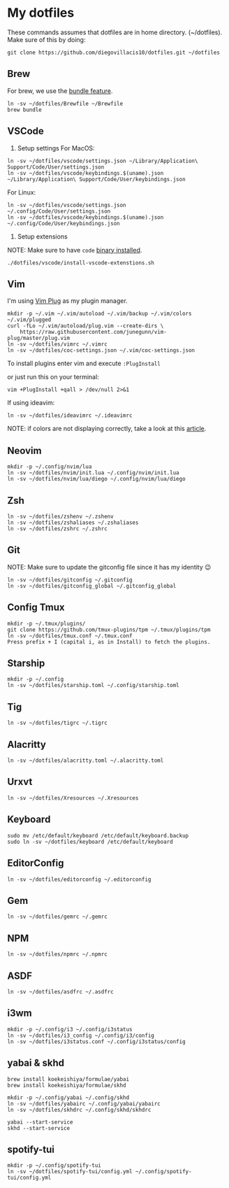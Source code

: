 # My dotfiles

These commands assumes that dotfiles are in home directory. (~/dotfiles).
Make sure of this by doing:

```
git clone https://github.com/diegovillacis10/dotfiles.git ~/dotfiles
```

## Brew

For brew, we use the [bundle feature](https://docs.brew.sh/Manpage#bundle-subcommand).

```shell
ln -sv ~/dotfiles/Brewfile ~/Brewfile
brew bundle
```

## VSCode

1. Setup settings
   For MacOS:

```shell
ln -sv ~/dotfiles/vscode/settings.json ~/Library/Application\ Support/Code/User/settings.json
ln -sv ~/dotfiles/vscode/keybindings.$(uname).json ~/Library/Application\ Support/Code/User/keybindings.json
```

For Linux:

```shell
ln -sv ~/dotfiles/vscode/settings.json ~/.config/Code/User/settings.json
ln -sv ~/dotfiles/vscode/keybindings.$(uname).json ~/.config/Code/User/keybindings.json
```

1. Setup extensions

NOTE: Make sure to have `code` [binary installed](https://code.visualstudio.com/docs/setup/mac#_launching-from-the-command-line).

```shell
./dotfiles/vscode/install-vscode-extenstions.sh
```

## Vim

I'm using [Vim Plug](https://github.com/junegunn/vim-plug) as my plugin manager.

```shell
mkdir -p ~/.vim ~/.vim/autoload ~/.vim/backup ~/.vim/colors ~/.vim/plugged
curl -fLo ~/.vim/autoload/plug.vim --create-dirs \
    https://raw.githubusercontent.com/junegunn/vim-plug/master/plug.vim
ln -sv ~/dotfiles/vimrc ~/.vimrc
ln -sv ~/dotfiles/coc-settings.json ~/.vim/coc-settings.json
```

To install plugins enter vim and execute `:PlugInstall`

or just run this on your terminal:

```shell
vim +PlugInstall +qall > /dev/null 2>&1
```

If using ideavim:

```shell
ln -sv ~/dotfiles/ideavimrc ~/.ideavimrc
```

NOTE: if colors are not displaying correctly, take a look at this [article](https://weibeld.net/terminals-and-shells/italics.html).

## Neovim

```shell
mkdir -p ~/.config/nvim/lua
ln -sv ~/dotfiles/nvim/init.lua ~/.config/nvim/init.lua
ln -sv ~/dotfiles/nvim/lua/diego ~/.config/nvim/lua/diego
```

## Zsh

```shell
ln -sv ~/dotfiles/zshenv ~/.zshenv
ln -sv ~/dotfiles/zshaliases ~/.zshaliases
ln -sv ~/dotfiles/zshrc ~/.zshrc
```

## Git

NOTE: Make sure to update the gitconfig file since it has my identity 😉

```shell
ln -sv ~/dotfiles/gitconfig ~/.gitconfig
ln -sv ~/dotfiles/gitconfig_global ~/.gitconfig_global
```

## Config Tmux

```shell
mkdir -p ~/.tmux/plugins/
git clone https://github.com/tmux-plugins/tpm ~/.tmux/plugins/tpm
ln -sv ~/dotfiles/tmux.conf ~/.tmux.conf
Press prefix + I (capital i, as in Install) to fetch the plugins.
```

## Starship

```shell
mkdir -p ~/.config
ln -sv ~/dotfiles/starship.toml ~/.config/starship.toml
```

## Tig

```shell
ln -sv ~/dotfiles/tigrc ~/.tigrc
```

## Alacritty

```shell
ln -sv ~/dotfiles/alacritty.toml ~/.alacritty.toml
```

## Urxvt

```shell
ln -sv ~/dotfiles/Xresources ~/.Xresources
```

## Keyboard

```shell
sudo mv /etc/default/keyboard /etc/default/keyboard.backup
sudo ln -sv ~/dotfiles/keyboard /etc/default/keyboard
```

## EditorConfig

```shell
ln -sv ~/dotfiles/editorconfig ~/.editorconfig
```

## Gem

```shell
ln -sv ~/dotfiles/gemrc ~/.gemrc
```

## NPM

```shell
ln -sv ~/dotfiles/npmrc ~/.npmrc
```

## ASDF

```shell
ln -sv ~/dotfiles/asdfrc ~/.asdfrc
```

## i3wm

```shell
mkdir -p ~/.config/i3 ~/.config/i3status
ln -sv ~/dotfiles/i3_config ~/.config/i3/config
ln -sv ~/dotfiles/i3status.conf ~/.config/i3status/config
```

## yabai & skhd

```shell
brew install koekeishiya/formulae/yabai
brew install koekeishiya/formulae/skhd

mkdir -p ~/.config/yabai ~/.config/skhd
ln -sv ~/dotfiles/yabairc ~/.config/yabai/yabairc
ln -sv ~/dotfiles/skhdrc ~/.config/skhd/skhdrc

yabai --start-service
skhd --start-service
```

## spotify-tui

```shell
mkdir -p ~/.config/spotify-tui
ln -sv ~/dotfiles/spotify-tui/config.yml ~/.config/spotify-tui/config.yml
```

